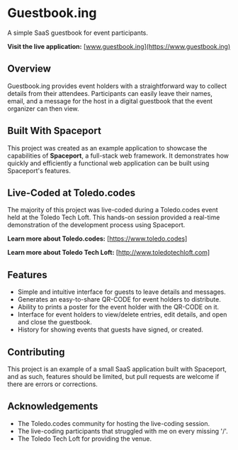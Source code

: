 # Guestbook.ing

A simple SaaS guestbook for event participants.

**Visit the live application:** [www.guestbook.ing](https://www.guestbook.ing)

## Overview

Guestbook.ing provides event holders with a straightforward way to collect details from their attendees. Participants can easily leave their names, email, and a message for the host in a digital guestbook that the event organizer can then view.

## Built With Spaceport

This project was created as an example application to showcase the capabilities of **Spaceport**, a full-stack web framework. It demonstrates how quickly and efficiently a functional web application can be built using Spaceport's features.

## Live-Coded at Toledo.codes

The majority of this project was live-coded during a Toledo.codes event held at the Toledo Tech Loft. This hands-on session provided a real-time demonstration of the development process using Spaceport.

**Learn more about Toledo.codes:** [https://www.toledo.codes]

**Learn more about Toledo Tech Loft:** [http://www.toledotechloft.com]

## Features

* Simple and intuitive interface for guests to leave details and messages.
* Generates an easy-to-share QR-CODE for event holders to distribute.
* Ability to prints a poster for the event holder with the QR-CODE on it.
* Interface for event holders to view/delete entries, edit details, and open and close the guestbook.
* History for showing events that guests have signed, or created.

## Contributing

This project is an example of a small SaaS application built with Spaceport, and as such, features should be limited, but pull requests are welcome if there are errors or corrections.

## Acknowledgements

* The Toledo.codes community for hosting the live-coding session.
* The live-coding participants that struggled with me on every missing '/'.
* The Toledo Tech Loft for providing the venue.
